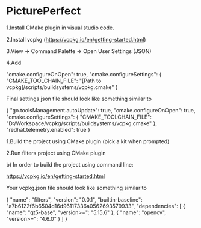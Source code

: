 # PicturePerfect

1.Install CMake plugin in visual studio code.

2.Install vcpkg (https://vcpkg.io/en/getting-started.html)

3.View -> Command Palette -> Open User Settings (JSON)

4.Add


"cmake.configureOnOpen": true,
"cmake.configureSettings": {
  "CMAKE_TOOLCHAIN_FILE": "[Path to vcpkg]/scripts/buildsystems/vcpkg.cmake"
}


Final settings json file should look like something similar to

{
    "go.toolsManagement.autoUpdate": true,
    "cmake.configureOnOpen": true,
    "cmake.configureSettings": {
        "CMAKE_TOOLCHAIN_FILE": "D:/Workspace/vcpkg/scripts/buildsystems/vcpkg.cmake"
    },
    "redhat.telemetry.enabled": true
}


1.Build the project using CMake plugin (pick a kit when prompted)

2.Run filters project using CMake plugin

b) In order to build the project using command line:

https://vcpkg.io/en/getting-started.html


Your vcpkg.json file should look like something similar to 

{
    "name": "filters",
    "version": "0.0.1",
    "builtin-baseline": "a7b6122f6b6504d16d96117336a0562693579933",
    "dependencies": [
        {
            "name": "qt5-base",
            "version>=": "5.15.6"
        },
        {
            "name": "opencv",
            "version>=": "4.6.0"
        }
    ]
}










